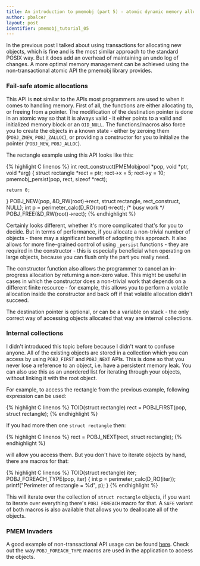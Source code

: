 ```yaml
---
title: An introduction to pmemobj (part 5) - atomic dynamic memory allocation
author: pbalcer
layout: post
identifier: pmemobj_tutorial_05
---
```


 In the previous post I talked about using transactions for allocating new objects, which is fine and is the most similar approach to the standard POSIX way. But it does add an overhead of maintaining an undo log of changes. A more optimal memory management can be achieved using the non-transactional atomic API the pmemobj library provides.

### Fail-safe atomic allocations

This API is **not** similar to the APIs most programmers are used to when it comes to handling memory. First of all, the functions are either allocating to, or freeing from a pointer. The modification of the destination pointer is done in an atomic way so that it is always valid - it either points to a valid and initialized memory block or an `OID_NULL`. The functions/macros also force you to create the objects in a known state - either by zeroing them (`POBJ_ZNEW`, `POBJ_ZALLOC`), or providing a constructor for you to initialize the pointer (`POBJ_NEW`, `POBJ_ALLOC`).

The rectangle example using this API looks like this:

{% highlight C linenos %}
int rect_construct(PMEMobjpool *pop, void *ptr, void *arg) {
	struct rectangle *rect = ptr;
	rect->x = 5;
	rect->y = 10;
	pmemobj_persist(pop, rect, sizeof *rect);

	return 0;
}
POBJ_NEW(pop, &D_RW(root)->rect, struct rectangle, rect_construct, NULL);
int p = perimeter_calc(D_RO(root)->rect);
/* busy work */
POBJ_FREE(&D_RW(root)->rect);
{% endhighlight %}

Certainly looks different, whether it's more complicated that's for you to decide. But in terms of performance, if you allocate a non-trivial number of objects - there may a significant benefit of adopting this approach. It also allows for more fine-grained control of using `_persist` functions - they are required in the constructor - this is especially beneficial when operating on large objects, because you can flush only the part you really need.

The constructor function also allows the programmer to cancel an in-progress
allocation by returning a non-zero value. This might be useful in cases in which
the constructor does a non-trivial work that depends on a different finite
resource - for example, this allows you to perform a volatile allocation inside
the constructor and back off if that volatile allocation didn't succeed.

The destination pointer is optional, or can be a variable on stack - the only correct way of accessing objects allocated that way are internal collections.

### Internal collections

I didn't introduced this topic before because I didn't want to confuse anyone. All of the existing objects are stored in a collection which you can access by using `POBJ_FIRST` and `POBJ_NEXT` APIs. This is done so that you never lose a reference to an object, i.e. have a persistent memory leak. You can also use this as an unordered list for iterating through your objects, without linking it with the root object.

For example, to access the rectangle from the previous example, following expression can be used:

{% highlight C linenos %}
TOID(struct rectangle) rect = POBJ_FIRST(pop, struct rectangle);
{% endhighlight %}

If you had more then one `struct rectangle` then:

{% highlight C linenos %}
rect = POBJ_NEXT(rect, struct rectangle);
{% endhighlight %}

will allow you access them. But you don't have to iterate objects by hand, there are macros for that:

{% highlight C linenos %}
TOID(struct rectangle) iter;
POBJ_FOREACH_TYPE(pop, iter) {
	int p = perimeter_calc(D_RO(iter));
	printf("Perimeter of rectangle = %d", p);
}
{% endhighlight %}

This will iterate over the collection of `struct rectangle` objects, if you want to iterate over everything there's `POBJ_FOREACH` macro for that. A `SAFE` variant of both macros is also available that allows you to deallocate all of the objects.

### PMEM Invaders

A good example of non-transactional API usage can be found [here](https://github.com/pmem/nvml/tree/master/src/examples/libpmemobj/pminvaders). Check out the way `POBJ_FOREACH_TYPE` macros are used in the application to access the objects.
